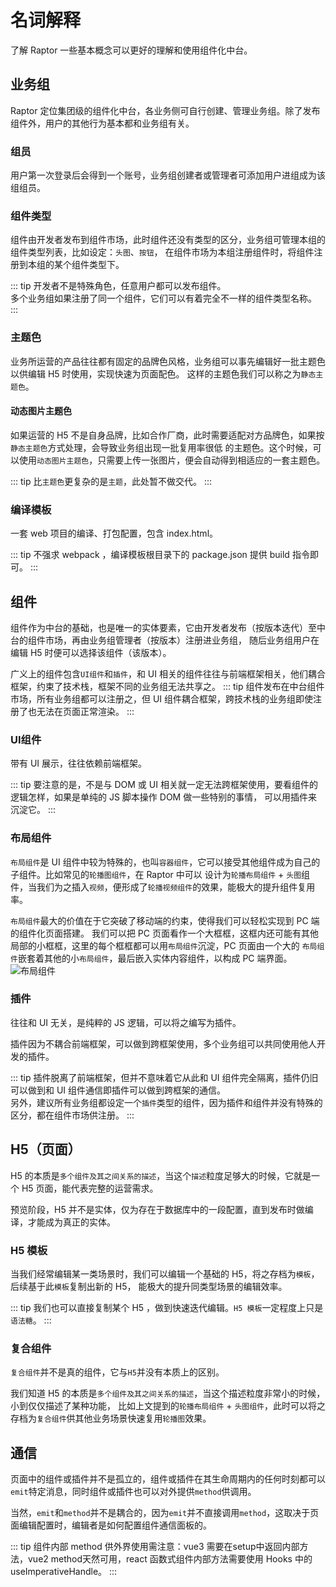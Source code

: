 # 名词解释
了解 Raptor 一些基本概念可以更好的理解和使用组件化中台。

## 业务组
Raptor 定位集团级的组件化中台，各业务侧可自行创建、管理业务组。除了发布组件外，用户的其他行为基本都和业务组有关。

### 组员
用户第一次登录后会得到一个账号，业务组创建者或管理者可添加用户进组成为该组组员。

### 组件类型
组件由开发者发布到组件市场，此时组件还没有类型的区分，业务组可管理本组的组件类型列表，比如设定：`头图`、`按钮`，
在组件市场为本组注册组件时，将组件注册到本组的某个组件类型下。

::: tip
开发者不是特殊角色，任意用户都可以发布组件。<br/>
多个业务组如果注册了同一个组件，它们可以有着完全不一样的组件类型名称。
:::

### 主题色
业务所运营的产品往往都有固定的品牌色风格，业务组可以事先编辑好一批主题色以供编辑 H5 时使用，实现快速为页面配色。
这样的主题色我们可以称之为`静态主题色`。

#### 动态图片主题色
如果运营的 H5 不是自身品牌，比如合作厂商，此时需要适配对方品牌色，如果按`静态主题色`方式处理，会导致业务组出现一批复用率很低
的主题色。这个时候，可以使用`动态图片主题色`，只需要上传一张图片，便会自动得到相适应的一套主题色。

::: tip
比`主题色`更复杂的是`主题`，此处暂不做交代。
:::

### 编译模板
一套 web 项目的编译、打包配置，包含 index.html。

::: tip
不强求 webpack ，编译模板根目录下的 package.json 提供 build 指令即可。
:::

## 组件
组件作为中台的基础，也是唯一的实体要素，它由开发者发布（按版本迭代）至中台的组件市场，再由业务组管理者（按版本）注册进业务组，
随后业务组用户在编辑 H5 时便可以选择该组件（该版本）。

广义上的组件包含`UI组件`和`插件`，和 UI 相关的组件往往与前端框架相关，他们耦合框架，约束了技术栈，框架不同的业务组无法共享之。
::: tip
组件发布在中台组件市场，所有业务组都可以注册之，但 UI 组件耦合框架，跨技术栈的业务组即使注册了也无法在页面正常渲染。
:::

### UI组件
带有 UI 展示，往往依赖前端框架。

::: tip
要注意的是，不是与 DOM 或 UI 相关就一定无法跨框架使用，要看组件的逻辑怎样，如果是单纯的 JS 脚本操作 DOM 做一些特别的事情，
可以用插件来沉淀它。
:::

### 布局组件
`布局组件`是 UI 组件中较为特殊的，也叫`容器组件`，它可以接受其他组件成为自己的子组件。比如常见的`轮播图组件`，在 Raptor 中可以
设计为`轮播布局组件` + `头图`组件，当我们为之插入`视频`，便形成了`轮播视频组件`的效果，能极大的提升组件复用率。

`布局组件`最大的价值在于它突破了移动端的约束，使得我们可以轻松实现到 PC 端的组件化页面搭建。
我们可以把 PC 页面看作一个大框框，这框内还可能有其他局部的小框框，这里的每个框框都可以用`布局组件`沉淀，PC 页面由一个大的
`布局组件`嵌套着其他的小`布局组件`，最后嵌入实体内容组件，以构成 PC 端界面。
![布局组件](/docs/image/components.png)

### 插件
往往和 UI 无关，是纯粹的 JS 逻辑，可以将之编写为插件。

插件因为不耦合前端框架，可以做到跨框架使用，多个业务组可以共同使用他人开发的插件。

::: tip
插件脱离了前端框架，但并不意味着它从此和 UI 组件完全隔离，插件仍旧可以做到和 UI 组件通信即插件可以做到跨框架的通信。<br/>
另外，建议所有业务组都设定一个`插件`类型的组件，因为插件和组件并没有特殊的区分，都在组件市场供注册。
:::

## H5（页面）
H5 的本质是`多个组件及其之间关系的描述`，当这个`描述`粒度足够大的时候，它就是一个 H5 页面，能代表完整的运营需求。

预览阶段，H5 并不是实体，仅为存在于数据库中的一段配置，直到发布时做编译，才能成为真正的实体。

### H5 模板
当我们经常编辑某一类场景时，我们可以编辑一个基础的 H5，将之存档为`模板`，后续基于此`模板`复制出新的 H5，
能极大的提升同类型场景的编辑效率。

::: tip
我们也可以直接复制某个 H5 ，做到快速迭代编辑。`H5 模板`一定程度上只是`语法糖`。
:::

### 复合组件
`复合组件`并不是真的组件，它与`H5`并没有本质上的区别。

我们知道 H5 的本质是`多个组件及其之间关系的描述`，当这个描述粒度非常小的时候，小到仅仅描述了某种功能，
比如上文提到的`轮播布局组件` + `头图组件`，此时可以将之存档为`复合组件`供其他业务场景快速复用`轮播图`效果。

## 通信
页面中的组件或插件并不是孤立的，组件或插件在其生命周期内的任何时刻都可以`emit`特定消息，同时组件或插件也可以对外提供`method`供调用。

当然，`emit`和`method`并不是耦合的，因为`emit`并不直接调用`method`，这取决于页面编辑配置时，编辑者是如何配置组件通信面板的。

::: tip
组件内部 method 供外界使用需注意：vue3 需要在setup中返回内部方法，vue2 method天然可用，react 函数式组件内部方法需要使用 Hooks 中的 useImperativeHandle。
:::
